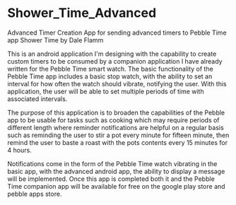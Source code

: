 # Shower_Time_Advanced
Advanced Timer Creation App for sending advanced timers to Pebble Time app Shower Time by Dale Flamm

This is an android application I'm designing with the capability to create custom timers to be
consumed by a companion application I have already written for the Pebble Time smart watch.
The basic functionality of the Pebble Time app includes a basic stop watch, with the ability to
set an interval for how often the watch should vibrate, notifying the user. With this
application, the user will be able to set multiple periods of time with associated intervals.

The purpose of this application is to broaden the capabilities of the Pebble app to be usable
for tasks such as cooking which may require periods of different length where reminder
notifications are helpful on a regular basis such as reminding the user to stir a pot every
minute for fifteen minute, then remind the user to baste a roast with the pots contents every 15
minutes for 4 hours.

Notifications come in the form of the Pebble Time watch vibrating in the basic app, with the
advanced android app, the ability to display a message will be implemented. Once this app is
completed both it and the Pebble Time companion app will be available for free on the google
play store and pebble apps store.
